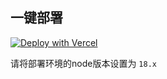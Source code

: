 ## 一键部署

[![Deploy with Vercel](https://vercel.com/button)](https://vercel.com/import/project?template=https://github.com/weekdaycare/hightlight-code-api)

请将部署环境的node版本设置为 `18.x`